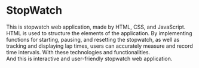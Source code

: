 # StopWatch
This is stopwatch web application, made by HTML, CSS, and JavaScript. <br>
HTML is used to structure the elements of the application. By implementing functions for starting, pausing, and resetting the stopwatch, as well as tracking and displaying lap times, users can accurately measure and record time intervals. With these technologies and functionalities. <br>
And this is interactive and user-friendly stopwatch web application.
